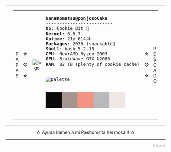 <!--- Ayuda, llamen a dios!!! --->

---

<div align="left">
<table style="width: 90%; margin: auto;">
  <tr>
    <td>
      P<br>A<br>P<br>A<br>S
    </td>
    <td style="width: 10%; text-align: right;">
      <b>☆</b> <br><br> <b>♡</b> <br><br> <b>☆</b>
    </td>
    <td style="width: 30%; text-align: center;">
      <img src="https://github.com/PachonCake/PachonCake/raw/main/Ponjoso.jpg" alt="logo" width="350">
    </td>
    <td style="width: 30%; text-align: left;">
      <pre>
<b>NanaKomatsu@ponjosoCake</b>
-------------------------
<b>OS</b>: Cookie Bit 🍪
<b>Kernel</b>: 6.5.7
<b>Uptime</b>: 21y 6144h
<b>Packages</b>: 2036 (snackable)
<b>Shell</b>: bash 5.2.15
<b>CPU</b>: NeurAMD Ryzen 2003
<b>GPU</b>: BrainWave GTX U2086
<b>RAM</b>: 82 TB (plenty of cookie cache)
        <br>
<img src="https://github.com/PachonCake/PachonCake/raw/main/PomStar.jpg" alt="palette" width="100px">
        <br>
<img src="https://github.com/PachonCake/PachonCake/raw/main/PonjoPal.png" alt="palette" width="250px">
      </pre>
    </td>
    <td style="width: 10%; text-align: right;">
      <b>☆</b> <br><br> <b>♡</b> <br><br> <b>☆</b>
    </td>
    <td>
      P <br> E <br> S <br> C <br> A <br> D <br> O
    </td>
  </tr>
</table>
</div>

---
<div align="center" >
  
  <p>☆ Ayuda llamen a mi Pashomsita hermosa!!! ☆</p>
  
</div>

---
<p align="right" style="color:#888; font-size: 8px;">
&copy; Shun M. 
</p>
